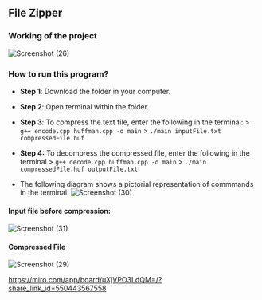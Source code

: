 ## File Zipper

### Working of the project

![Screenshot (26)](https://user-images.githubusercontent.com/51622948/195495851-1e5ec8d2-9160-4aa5-8c8d-3c8fb2bc8985.png)


### How to run this program?

- **Step 1**: Download the folder in your computer.
- **Step 2**: Open terminal within the folder.
- **Step 3**: To compress the text file, enter the following in the terminal:
        > `g++ encode.cpp huffman.cpp -o main`
        > `./main inputFile.txt compressedFile.huf`
- **Step 4:** To decompress the compressed file, enter the following in the terminal
      > `g++ decode.cpp huffman.cpp -o main`
      > `./main compressedFile.huf outputFile.txt`

- The following diagram shows a pictorial representation of commmands in the terminal:
![Screenshot (30)](https://user-images.githubusercontent.com/51622948/195495613-42d09d99-b1e1-463b-a955-19bd843913cf.png)


#### Input file before compression:

![Screenshot (31)](https://user-images.githubusercontent.com/51622948/195495930-da853171-58a1-422f-b1ed-3bbf5d607231.png)


#### Compressed File

![Screenshot (29)](https://user-images.githubusercontent.com/51622948/195495988-5f713961-cd0d-4322-849d-e4d56f0789eb.png)


https://miro.com/app/board/uXjVPO3LdQM=/?share_link_id=550443567558
